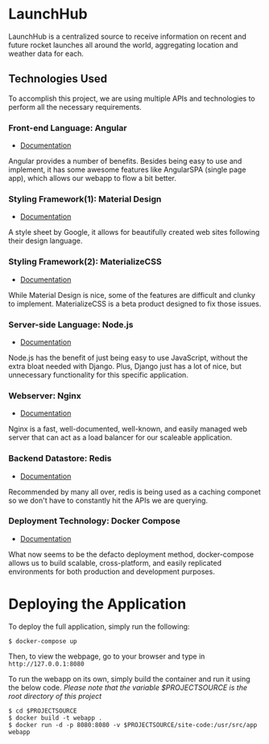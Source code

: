 # LaunchHub
LaunchHub is a centralized source to receive information on recent and future rocket launches all around the world, aggregating location and weather data for each.

## Technologies Used
To accomplish this project, we are using multiple APIs and technologies to perform all the necessary requirements.

### Front-end Language: Angular
 - [Documentation](https://angular.io/docs)

Angular provides a number of benefits. Besides being easy to use and implement, it has some awesome features like AngularSPA (single page app), which allows our webapp to flow a bit better.

### Styling Framework(1): Material Design
 - [Documentation](http://materializecss.com/)

A style sheet by Google, it allows for beautifully created web sites following their design language.

### Styling Framework(2): MaterializeCSS
 - [Documentation](http://materializecss.com/)

While Material Design is nice, some of the features are difficult and clunky to implement. MaterializeCSS is a beta product designed to fix those issues.

### Server-side Language: Node.js
 - [Documentation](https://nodejs.org/en/docs/)

Node.js has the benefit of just being easy to use JavaScript, without the extra bloat needed with Django. Plus, Django just has a lot of nice, but unnecessary functionality for this specific application.

### Webserver: Nginx
 - [Documentation](https://docs.nginx.com/)

Nginx is a fast, well-documented, well-known, and easily managed web server that can act as a load balancer for our scaleable application.

### Backend Datastore: Redis
 - [Documentation](https://redis.io/documentation)

Recommended by many all over, redis is being used as a caching componet so we don't have to constantly hit the APIs we are querying.

### Deployment Technology: Docker Compose
 - [Documentation](https://docs.docker.com/compose/)

What now seems to be the defacto deployment method, docker-compose allows us to build scalable, cross-platform, and easily replicated environments for both production and development purposes.

# Deploying the Application

To deploy the full application, simply run the following:
```
$ docker-compose up
```
Then, to view the webpage, go to your browser and type in ```http://127.0.0.1:8080```

To run the webapp on its own, simply build the container and run it using the below code. 
_Please note that the variable $PROJECTSOURCE is the root directory of this project_
```
$ cd $PROJECTSOURCE
$ docker build -t webapp .
$ docker run -d -p 8080:8080 -v $PROJECTSOURCE/site-code:/usr/src/app webapp
```